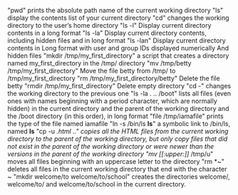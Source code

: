 "pwd" prints the absolute path name of the current working directory
"ls" display the contents list of your current directory
"cd" changes the working directory to the user’s home directory
"ls -l" Display current directory contents in a long format
"ls -la" Display current directory contents, including hidden files and in long format
"ls -lan" Display current directory contents in Long format with user and group IDs displayed numerically And hidden files
"mkdir /tmp/my_first_directory"  a script that creates a directory named my_first_directory in the /tmp/ directory
"mv /tmp/betty /tmp/my_first_directory" Move the file betty from /tmp/ to /tmp/my_first_directory
"rm /tmp/my_first_directory/betty" Delete the file betty
"rmdir /tmp/my_first_directory" Delete empty directory
"cd -" changes the working directory to the previous one
"ls -la . .. /boot" lists all files (even ones with names beginning with a period character, which are normally hidden) in the current directory and the parent of the working directory and the /boot directory (in this order), in long format
"file /tmp/iamafile" prints the type of the file named iamafile
"ln -s /bin/ls __ls__" a symbolic link to /bin/ls, named __ls__
"cp -u *.html .." copies all the HTML files from the current working directory to the parent of the working directory, but only copy files that did not exist in the parent of the working directory or were newer than the versions in the parent of the working directory
"mv [[:upper:]]* /tmp/u" moves all files beginning with an uppercase letter to the directory
"rm *~" deletes all files in the current working directory that end with the character ~
"mkdir welcome/to welcome/to/school" creates the directories welcome/, welcome/to/ and welcome/to/school in the current directory.


